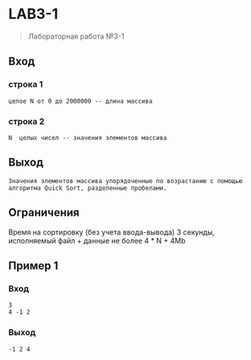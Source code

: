 # LAB3-1
> Лабораторная работа №3-1
## Вход
### строка 1
```
целое N от 0 до 2000000 -- длина массива
```
### строка 2
```
N  целых чисел -- значения элементов массива
```
## Выход
```
Значения элементов массива упорядоченные по возрастанию с помощью алгоритма Quick Sort, разделенные пробелами.
```
## Ограничения
Время на сортировку (без учета ввода-вывода) 3 секунды, исполняемый файл + данные не более 4 * N + 4Mb
## Пример 1
### Вход
```
3
4 -1 2
```
### Выход
```
-1 2 4
```
